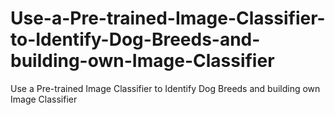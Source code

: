 # Use-a-Pre-trained-Image-Classifier-to-Identify-Dog-Breeds-and-building-own-Image-Classifier
Use a Pre-trained Image Classifier to Identify Dog Breeds and building own Image Classifier
